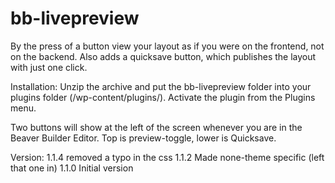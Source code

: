 # bb-livepreview
By the press of a button view your layout as if you were on the frontend, not on the backend.
Also adds a quicksave button, which publishes the layout with just one click.

Installation:
Unzip the archive and put the bb-livepreview folder into your plugins folder (/wp-content/plugins/).
Activate the plugin from the Plugins menu.

Two buttons will show at the left of the screen whenever you are in the Beaver Builder Editor. Top is preview-toggle, lower is Quicksave.


Version:
1.1.4	removed a typo in the css
1.1.2	Made none-theme specific (left that one in)
1.1.0	Initial version
